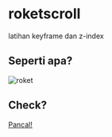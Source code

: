# roketscroll
latihan keyframe dan z-index

## Seperti apa?
![roket](https://user-images.githubusercontent.com/24805357/39932320-0cff4ef6-556a-11e8-97b0-bebd8dd1b341.gif)

## Check?
[Pancal!](https://rifkifau.github.io/roketscroll)
